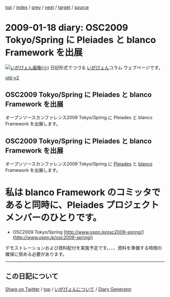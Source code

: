[top](../index.html) 
 / [index](index.html) 
 / [prev](ig090114.html) 
 / [next](ig090125.html) 
 / [target](https://igapyon.github.io/diary/2009/ig090118.html) 
 / [source](https://github.com/igapyon/diary/blob/gh-pages/2009/ig090118.html.src.md) 

2009-01-18 diary: OSC2009 Tokyo/Spring に Pleiades と blanco Framework を出展
=====================================================================================================
[![いがぴょん画像(小)](https://igapyon.github.io/diary/images/iga200306s.jpg "いがぴょん")](https://igapyon.github.io/diary/memo/memoigapyon.html) 日記形式でつづる [いがぴょん](https://igapyon.github.io/diary/memo/memoigapyon.html)コラム ウェブページです。

[old-v2](ig090118-orig.html)

## OSC2009 Tokyo/Spring に Pleiades と blanco Framework を出展

オープンソースカンファレンス2009 Tokyo/Spring に Pleiades と blanco Framework を出展します。


## OSC2009 Tokyo/Spring に Pleiades と blanco Framework を出展

オープンソースカンファレンス2009 Tokyo/Spring に [Pleiades](http://mergedoc.sourceforge.jp/pleiades.html) と [blanco](http://www.igapyon.jp/blanco/blanco.ja.html)
Framework を出展します。
# 私は blanco Framework のコミッタであると同時に、Pleiades プロジェクトメンバーのひとりです。

* OSC2009 Tokyo/Spring
  [http://www.ospn.jp/osc2009-spring/](http://www.ospn.jp/osc2009-spring/)

デモストレーションおよび資料配付を実施予定です。、、、資料を準備する時間の確保に努める必要があります。


----------------------------------------------------------------------------------------------------

## この日記について

[Share on Twitter](https://twitter.com/intent/tweet?hashtags=igapyon%2Cdiary%2C%E3%81%84%E3%81%8C%E3%81%B4%E3%82%87%E3%82%93&text=OSC2009+Tokyo%2FSpring+%E3%81%AB+Pleiades+%E3%81%A8+blanco+Framework+%E3%82%92%E5%87%BA%E5%B1%95&url=https%3A%2F%2Figapyon.github.io%2Fdiary%2F2009%2Fig090118.html) / [top](../index.html) / [いがぴょんについて](https://igapyon.github.io/diary/memo/memoigapyon.html) / [Diary Generator](https://github.com/igapyon/igapyonv3)
